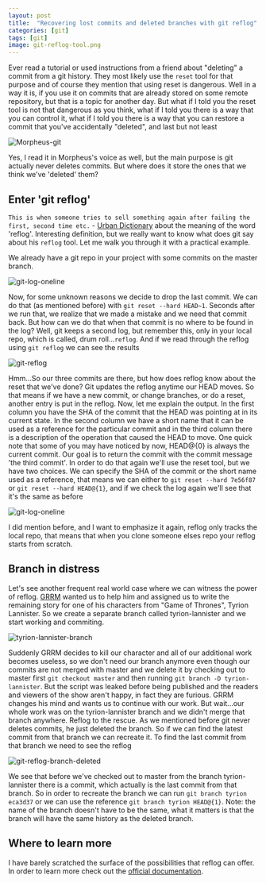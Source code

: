 ```yaml
---
layout: post
title:  "Recovering lost commits and deleted branches with git reflog"
categories: [git]
tags: [git]
image: git-reflog-tool.png
---
```


Ever read a tutorial or used instructions from a friend about "deleting" a commit from a git history. They most likely use the `reset` tool for that purpose and of course they mention that using reset is dangerous. Well in a way it is, if you use it on commits that are already stored on some remote repository, but that is a topic for another day. But what if I told you the reset tool is not that dangerous as you think, what if I told you there is a way that you can control it, what if I told you there is a way that you can restore a commit that you've accidentally "deleted", and last but not least

![Morpheus-git](https://monosnap.com/file/YZj7glV6Am03eLTynUiHGgPpmbyPP9.png)

Yes, I read it in Morpheus's voice as well, but the main purpose is git actually never deletes commits. But where does it store the ones that we think we've 'deleted' them?

## Enter 'git reflog'

`This is when someone tries to sell something again after failing the first, second time etc.` - [Urban Dictionary][urban-dictionary] about the meaning of the word 'reflog'. Interesting definition, but we really want to know what does git say about his `reflog` tool. Let me walk you through it with a practical example. 

We already have a git repo in your project with some commits on the master branch.

![git-log-oneline](https://monosnap.com/file/OsHp0dKg4LC2QXMFxBYL283B3l0mJc.png "git log --pretty=oneline")

Now, for some unknown reasons we decide to drop the last commit. We can do that (as mentioned before) with `git reset --hard HEAD~1`. Seconds after we run that, we realize that we made a mistake and we need that commit back. But how can we do that when that commit is no where to be found in the log? Well, git keeps a second log, but remember this, only in your local repo, which is called, drum roll...`reflog`. And if we read through the reflog using `git reflog` we can see the results

![git-reflog](https://monosnap.com/file/qHkLvyD5NmgbzM7ncU7lgIgBQ9kvfA.png "git reflog")

Hmm...So our three commits are there, but how does reflog know about the reset that we've done? Git updates the reflog anytime our HEAD moves. So that means if we have a new commit, or change branches, or do a reset, another entry is put in the reflog. Now, let me explain the output. In the first column you have the SHA of the commit that the HEAD was pointing at in its current state. In the second column we have a short name that it can be used as a reference for the particular commit and in the third column there is a description of the operation that caused the HEAD to move. One quick note that some of you may have noticed by now, HEAD@{0} is always the current commit. Our goal is to return the commit with the commit message 'the third commit'. In order to do that again we'll use the reset tool, but we have two choices. We can specify the SHA of the commit or the short name used as a reference, that means we can either to `git reset --hard 7e56f87` or `git reset --hard HEAD@{1}`, and if we check the log again we'll see that it's the same as before

![git-log-oneline](https://monosnap.com/file/OsHp0dKg4LC2QXMFxBYL283B3l0mJc.png "git log --pretty=oneline")

I did mention before, and I want to emphasize it again, reflog only tracks the local repo, that means that when you clone someone elses repo your reflog starts from scratch.

## Branch in distress

Let's see another frequent real world case where we can witness the power of reflog. [GRRM][george-martin] wanted us to help him and assigned us to write the remaining story for one of his characters from "Game of Thrones", Tyrion Lannister. So we create a separate branch called tyrion-lannister and we start working and commiting. 

![tyrion-lannister-branch](https://monosnap.com/file/gDu8GjoisrB80MNm5MmZzb5KyjWB2e.png "git log --pretty=oneline")

Suddenly GRRM decides to kill our character and all of our additional work becomes useless, so we don't need our branch anymore even though our commits are not merged with master and we delete it by checking out to master first `git checkout master` and then running `git branch -D tyrion-lannister`. But the script was leaked before being published and the readers and viewers of the show aren't happy, in fact they are furious. GRRM changes his mind and wants us to continue with our work. But wait...our whole work was on the tyrion-lannister branch and we didn't merge that branch anywhere. Reflog to the rescue. As we mentioned before git never deletes commits, he just deleted the branch. So if we can find the latest commit from that branch we can recreate it. To find the last commit from that branch we need to see the reflog

![git-reflog-branch-deleted](https://monosnap.com/file/NOhKq8qfEURyFrEv4JJ3zWvaX5Sc4K.png "git reflog")

We see that before we've checked out to master from the branch tyrion-lannister there is a commit, which actually is the last commit from that branch. So in order to recreate the branch we can run `git branch tyrion eca3d37` or we can use the reference `git branch tyrion HEAD@{1}`. Note: the name of the branch doesn't have to be the same, what it matters is that the branch will have the same history as the deleted branch.

## Where to learn more

I have barely scratched the surface of the possibilities that reflog can offer. In order to learn more check out the [official documentation](https://git-scm.com/docs/git-reflog).


[urban-dictionary]:      http://www.urbandictionary.com/define.php?term=Reflog&defid=6923465#image-6923465
[george-martin]:         https://en.wikipedia.org/wiki/George_R._R._Martin



